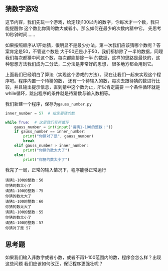 ## 猜数字游戏
这节内容，我们先玩一个游戏，给定1到100以内的数字，你每次才一个数，我只能提醒你
这个数比你猜的数大或者小，那么如何在最少的次数内猜中它。
先思考10秒钟时间......


如果按照顺序从1开始猜，很明显不是最少办法。第一次我们应该猜哪个数呢？答案肯定是50，不管这个数是
大于50还是小于50，我们都排除了一半的数据，同理我们每次都猜中间这个数，每次都能排除一半
的数据，这样的思路是最快的，这种思想方法我们成为二分法，二分法是非常好的思想，
很多地方都会用到它。


上面我们已经明白了算法（实现这个游戏的方法）。现在让我们一起来实现这个程序吧。程序内置一个待猜的数，
还有一个待输入的数，每次去跟待猜的数进行比较，并且输出提示信息，直到猜中这个数为止，所以肯定需要
一个条件循环就是while循环，跳出程序的条件就是待猜数与输入数相等。

我们新建一个程序，保存为`gauss_number.py`

```python
inner_number = 57  # 指定要猜的数

while True:  # 这里我们写死循环
    gauss_number = int(input("请猜1-100的整数："))
    if gauss_number == inner_number:
        print("你猜对了是", gauss_number)
        break
    elif gauss_number > inner_number:
        print("你猜的数太大了")
    else:
        print("你猜的数太小了")


```
我完了一局，正常的输入情况下，程序能够正常运行
```
请猜1-100的整数：50
你猜的数太小了
请猜1-100的整数：75
你猜的数太大了
请猜1-100的整数：60
你猜的数太大了
请猜1-100的整数：55
你猜的数太小了
请猜1-100的整数：57
你猜对了是 57

```
## 思考题
如果我们输入非数字或者小数，或者不再1-100范围内的数，程序会怎么样？出现这些问题
我们应该如何改正，保证程序更强壮呢？